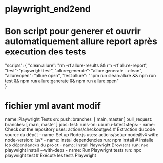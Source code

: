 # playwright_end2end
# Bon script pour generer et ouvrir automatiquement allure report après execution des tests 
"scripts": {
    "clean:allure": "rm -rf allure-results && rm -rf allure-report",
    "test": "playwright test",
    "allure:generate": "allure generate --clean",
    "allure:open": "allure open",
    "test:allure": "npm run clean:allure && npm run test && npm run allure:generate && npm run allure:open"  
  }

  # fichier yml avant modif
  name: Playwright Tests
on:
  push:
    branches: [ main, master ]
  pull_request:
    branches: [ main, master ]
jobs:
  test:
    runs-on: ubuntu-latest
    steps:
    - name: Check out the repository
      uses: actions/checkout@v4 # Extraction du code source du dépôt
    - name: Set up Node.js
      uses: actions/setup-node@v4
      with:
        node-version: lts/*
    - name: Install dependencies
      run: npm install  # Installe les dépendances du projet
    - name: Install Playwright Browsers
      run: npx playwright install --with-deps
    - name: Run Playwright tests
      run: npx playwright test # Exécute les tests Playwright
    